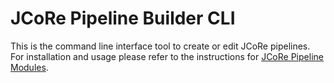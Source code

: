 # JCoRe Pipeline Builder CLI
This is the command line interface tool to create or edit JCoRe pipelines.
For installation and usage please refer to the instructions for [JCoRe Pipeline Modules](https://github.com/JULIELab/jcore-pipeline-modules/tree/master).
